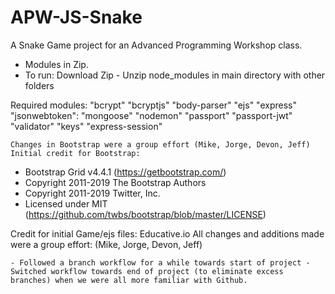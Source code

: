 # APW-JS-Snake
A Snake Game project for an Advanced Programming Workshop class.

- Modules in Zip.
- To run: Download Zip - Unzip node_modules in main directory with other folders

Required modules:
   "bcrypt"
    "bcryptjs"
    "body-parser"
    "ejs"
    "express"
    "jsonwebtoken":
    "mongoose"
    "nodemon"
    "passport"
    "passport-jwt"
    "validator"
    "keys"
    "express-session"

    Changes in Bootstrap were a group effort (Mike, Jorge, Devon, Jeff)
    Initial credit for Bootstrap:
 * Bootstrap Grid v4.4.1 (https://getbootstrap.com/)
 * Copyright 2011-2019 The Bootstrap Authors
 * Copyright 2011-2019 Twitter, Inc.
 * Licensed under MIT (https://github.com/twbs/bootstrap/blob/master/LICENSE)

 Credit for initial Game/ejs files: Educative.io
 All changes and additions made were a group effort: (Mike, Jorge, Devon, Jeff)
    
    - Followed a branch workflow for a while towards start of project - Switched workflow towards end of project (to eliminate excess branches) when we were all more familiar with Github.
